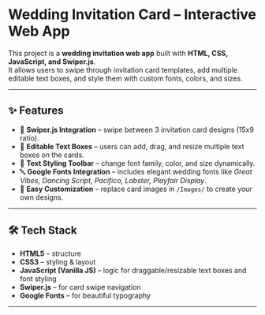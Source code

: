 # Wedding Invitation Card – Interactive Web App  

This project is a **wedding invitation web app** built with **HTML, CSS, JavaScript, and Swiper.js**.  
It allows users to swipe through invitation card templates, add multiple editable text boxes, and style them with custom fonts, colors, and sizes.  

---

## ✨ Features  

- 📜 **Swiper.js Integration** – swipe between 3 invitation card designs (15x9 ratio).  
- 📝 **Editable Text Boxes** – users can add, drag, and resize multiple text boxes on the cards.  
- 🎨 **Text Styling Toolbar** – change font family, color, and size dynamically.  
- 🔤 **Google Fonts Integration** – includes elegant wedding fonts like *Great Vibes, Dancing Script, Pacifico, Lobster, Playfair Display*.  
- 📂 **Easy Customization** – replace card images in `/Images/` to create your own designs.  

---

## 🛠️ Tech Stack  

- **HTML5** – structure  
- **CSS3** – styling & layout  
- **JavaScript (Vanilla JS)** – logic for draggable/resizable text boxes and font styling  
- **Swiper.js** – for card swipe navigation  
- **Google Fonts** – for beautiful typography  

---

